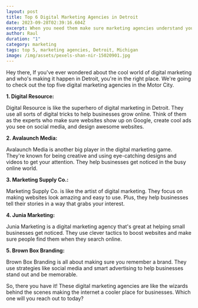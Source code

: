 ```yaml
---
layout: post
title: Top 6 Digital Marketing Agencies in Detroit
date: 2023-09-28T02:39:16.604Z
excerpt: When you need them make sure marketing agencies understand your customer
author: Raul
duration: "1"
category: marketing
tags: top 5, marketing agencies, Detroit, Michigan
image: /img/assets/pexels-shan-nir-15020901.jpg
---
```

Hey there, If you've ever wondered about the cool world of digital marketing and who's making it happen in Detroit, you're in the right place. We're going to check out the top five digital marketing agencies in the Motor City.

**1. Digital Resource:**

Digital Resource is like the superhero of digital marketing in Detroit. They use all sorts of digital tricks to help businesses grow online. Think of them as the experts who make sure websites show up on Google, create cool ads you see on social media, and design awesome websites.

**2. Avalaunch Media:**

Avalaunch Media is another big player in the digital marketing game. They're known for being creative and using eye-catching designs and videos to get your attention. They help businesses get noticed in the busy online world.

**3. Marketing Supply Co.:**

Marketing Supply Co. is like the artist of digital marketing. They focus on making websites look amazing and easy to use. Plus, they help businesses tell their stories in a way that grabs your interest.

**4. Junia Marketing:**

Junia Marketing is a digital marketing agency that's great at helping small businesses get noticed. They use clever tactics to boost websites and make sure people find them when they search online.

**5. Brown Box Branding:**

Brown Box Branding is all about making sure you remember a brand. They use strategies like social media and smart advertising to help businesses stand out and be memorable.

So, there you have it! These digital marketing agencies are like the wizards behind the scenes making the internet a cooler place for businesses. Which one will you reach out to today?